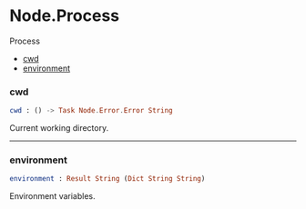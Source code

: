 # Node.Process

Process

- [cwd](#cwd)
- [environment](#environment)

### **cwd**
```elm
cwd : () -> Task Node.Error.Error String
```

Current working directory.

---

### **environment**
```elm
environment : Result String (Dict String String)
```

Environment variables.

